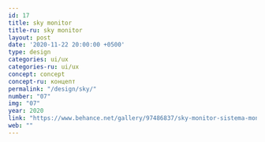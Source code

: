 ```yaml
---
id: 17
title: sky monitor
title-ru: sky monitor
layout: post
date: '2020-11-22 20:00:00 +0500'
type: design
categories: ui/ux
categories-ru: ui/ux
concept: concept
concept-ru: концепт
permalink: "/design/sky/"
number: "07"
img: "07"
year: 2020
link: "https://www.behance.net/gallery/97486837/sky-monitor-sistema-monitoringa-kachestva-vozduha"
web: ""
---
```

